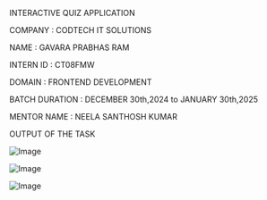 INTERACTIVE QUIZ APPLICATION

COMPANY : CODTECH IT SOLUTIONS

NAME : GAVARA PRABHAS RAM

INTERN ID : CT08FMW

DOMAIN : FRONTEND DEVELOPMENT

BATCH DURATION : DECEMBER 30th,2024 to JANUARY 30th,2025

MENTOR NAME : NEELA SANTHOSH KUMAR

OUTPUT OF THE TASK

![Image](https://github.com/user-attachments/assets/b14746c1-ad40-4097-bcef-338d5297abea)

![Image](https://github.com/user-attachments/assets/ef0b2d28-0ed2-4961-b55f-9e2d4a5c127e)

![Image](https://github.com/user-attachments/assets/61174aad-38f6-4781-8fa6-51e36d75e510)
